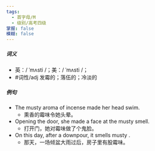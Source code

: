 ```yaml
---
tags:
  - 首字母/M
  - 级别/高考四级
掌握: false
模糊: false
---
```

##### 词义
- 英：/ ˈmʌsti /；美：/ ˈmʌsti /；
- #词性/adj 发霉的；落伍的；冷淡的
##### 例句
- The musty aroma of incense made her head swim.
	- 熏香的霉味令她头晕。
- Opening the door, she made a face at the musty smell.
	- 打开门，她对霉味做了个鬼脸。
- On this day, after a downpour, it smells musty .
	- 那天，一场倾盆大雨过后，房子里有股霉味。
